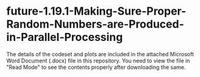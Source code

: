 # future-1.19.1-Making-Sure-Proper-Random-Numbers-are-Produced-in-Parallel-Processing

The details of the codeset and plots are included in the attached Microsoft Word Document (.docx) file in this repository. 
You need to view the file in "Read Mode" to see the contents properly after downloading the same.
